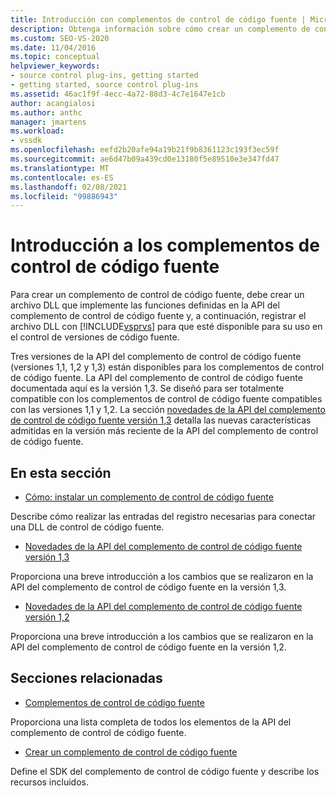 ```yaml
---
title: Introducción con complementos de control de código fuente | Microsoft Docs
description: Obtenga información sobre cómo crear un complemento de control de código fuente que implemente las funciones definidas en la API del complemento de control de código fuente para su uso en el control de versiones de código fuente.
ms.custom: SEO-VS-2020
ms.date: 11/04/2016
ms.topic: conceptual
helpviewer_keywords:
- source control plug-ins, getting started
- getting started, source control plug-ins
ms.assetid: 46ac1f9f-4ecc-4a72-88d3-4c7e1647e1cb
author: acangialosi
ms.author: anthc
manager: jmartens
ms.workload:
- vssdk
ms.openlocfilehash: eefd2b20afe94a19b21f9b8361123c193f3ec59f
ms.sourcegitcommit: ae6d47b09a439cd0e13180f5e89510e3e347fd47
ms.translationtype: MT
ms.contentlocale: es-ES
ms.lasthandoff: 02/08/2021
ms.locfileid: "99886943"
---
```

# <a name="get-started-with-source-control-plug-ins"></a>Introducción a los complementos de control de código fuente
Para crear un complemento de control de código fuente, debe crear un archivo DLL que implemente las funciones definidas en la API del complemento de control de código fuente y, a continuación, registrar el archivo DLL con [!INCLUDE[vsprvs](../../code-quality/includes/vsprvs_md.md)] para que esté disponible para su uso en el control de versiones de código fuente.

 Tres versiones de la API del complemento de control de código fuente (versiones 1,1, 1,2 y 1,3) están disponibles para los complementos de control de código fuente. La API del complemento de control de código fuente documentada aquí es la versión 1,3. Se diseñó para ser totalmente compatible con los complementos de control de código fuente compatibles con las versiones 1,1 y 1,2. La sección [novedades de la API del complemento de control de código fuente versión 1,3](../../extensibility/internals/what-s-new-in-the-source-control-plug-in-api-version-1-3.md) detalla las nuevas características admitidas en la versión más reciente de la API del complemento de control de código fuente.

## <a name="in-this-section"></a>En esta sección
- [Cómo: instalar un complemento de control de código fuente](../../extensibility/internals/how-to-install-a-source-control-plug-in.md)

 Describe cómo realizar las entradas del registro necesarias para conectar una DLL de control de código fuente.

- [Novedades de la API del complemento de control de código fuente versión 1,3](../../extensibility/internals/what-s-new-in-the-source-control-plug-in-api-version-1-3.md)

 Proporciona una breve introducción a los cambios que se realizaron en la API del complemento de control de código fuente en la versión 1,3.

- [Novedades de la API del complemento de control de código fuente versión 1,2](../../extensibility/internals/what-s-new-in-the-source-control-plug-in-api-version-1-2.md)

 Proporciona una breve introducción a los cambios que se realizaron en la API del complemento de control de código fuente en la versión 1,2.

## <a name="related-sections"></a>Secciones relacionadas
- [Complementos de control de código fuente](../../extensibility/source-control-plug-ins.md)

 Proporciona una lista completa de todos los elementos de la API del complemento de control de código fuente.

- [Crear un complemento de control de código fuente](../../extensibility/internals/creating-a-source-control-plug-in.md)

 Define el SDK del complemento de control de código fuente y describe los recursos incluidos.
